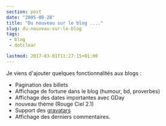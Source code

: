 ```yaml
---
section: post
date: "2005-08-28"
title: "Du nouveau sur le blog ...."
slug: du-nouveau-sur-le-blog
tags:
 - blog
 - dotclear

lastmod: 2017-03-01T11:27:15+01:00
---
```


Je viens d'ajouter quelques fonctionnalités aux blogs :

  * Pagination des billets	
  * Affichage de fortune dans le blog (humour, bd, proverbes)
  * Affichage des dates importantes avec GDay
  * nouveau thème (Rouge Ciel 2.1)
  * Support des [gravatars](http://www.gravatars.com)
  * Affichage des derniers commentaires.



